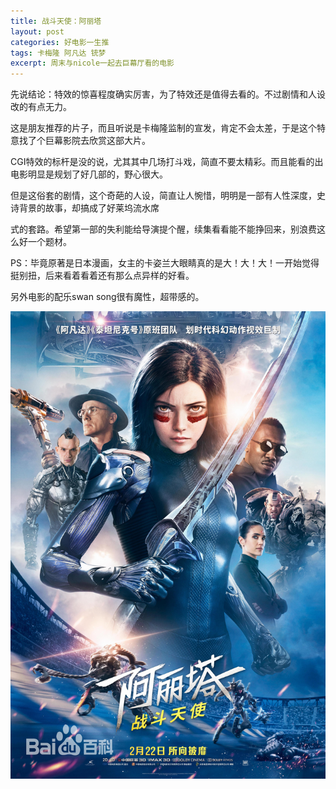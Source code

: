 ```yaml
---
title: 战斗天使：阿丽塔
layout: post
categories: 好电影一生推
tags: 卡梅隆 阿凡达 铳梦
excerpt: 周末与nicole一起去巨幕厅看的电影
---
```


先说结论：特效的惊喜程度确实厉害，为了特效还是值得去看的。不过剧情和人设改的有点无力。

这是朋友推荐的片子，而且听说是卡梅隆监制的宣发，肯定不会太差，于是这个特意找了个巨幕影院去欣赏这部大片。

CGI特效的标杆是没的说，尤其其中几场打斗戏，简直不要太精彩。而且能看的出电影明显是规划了好几部的，野心很大。

但是这俗套的剧情，这个奇葩的人设，简直让人惋惜，明明是一部有人性深度，史诗背景的故事，却搞成了好莱坞流水席

式的套路。希望第一部的失利能给导演提个醒，续集看看能不能挣回来，别浪费这么好一个题材。

PS：毕竟原著是日本漫画，女主的卡姿兰大眼睛真的是大！大！大！一开始觉得挺别扭，后来看着看着还有那么点异样的好看。

另外电影的配乐swan song很有魔性，超带感的。

![image](https://raw.githubusercontent.com/NicolasLee/nicolaslee.github.io/master/pictures/战斗天使：阿丽塔.jpg)